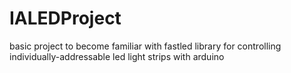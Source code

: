 ﻿# IALEDProject
basic project to become familiar with fastled library for controlling individually-addressable led light strips with arduino
